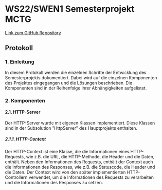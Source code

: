 # WS22/SWEN1 Semesterprojekt MCTG

[Link zum GitHub Repository](https://github.com/leonardstruck/WS22-SWEN1-MCTG.git)

## Protokoll

### 1. Einleitung

In diesem Protokoll werden die einzelnen Schritte der Entwicklung des Semesterprojekts dokumentiert. 
Dabei wird auf die einzelnen Komponenten des Projektes eingegangen und die Lösungen beschrieben. 
Die Komponenten sind in der Reihenfolge ihrer Abhängigkeiten aufgelistet.

### 2. Komponenten

#### 2.1. HTTP-Server

Der HTTP-Server wurde mit eigenen Klassen implementiert.
Diese Klassen sind in der Subsolution "HttpServer" des Hauptprojekts enthalten.

##### 2.1.1. HTTP-Context

Der HTTP-Context ist eine Klasse, die die Informationen eines HTTP-Requests, wie z.B. die URL, die HTTP-Methode, die Header und die Daten, enthält.
Neben den Informationen des Requests, enthält der Context auch die Informationen des Responses, wie z.B. die Statuscode, die Header und die Daten.
Der Context wird von den später implementierten HTTP-Controllern verwendet, um die Informationen des Requests zu verarbeiten und die Informationen des Responses zu setzen.

